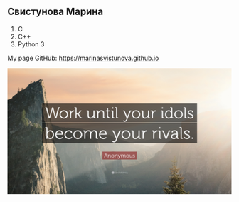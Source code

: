 ## Свистунова Марина
1. C
2. C++
3. Python 3

My page GitHub: https://marinasvistunova.github.io

![alt text](https://github.com/MarinaSvistunova/programming3/blob/master/LR1/Work-until-your-idols-become-your-rivals.jpg)
